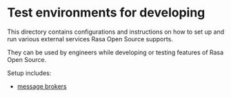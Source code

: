 # Test environments for developing

This directory contains configurations and instructions on how to set up and run various external services
Rasa Open Source supports.

They can be used by engineers while developing or testing features of Rasa Open Source.

Setup includes:
* [message brokers](message_and_event_brokers/README.md)